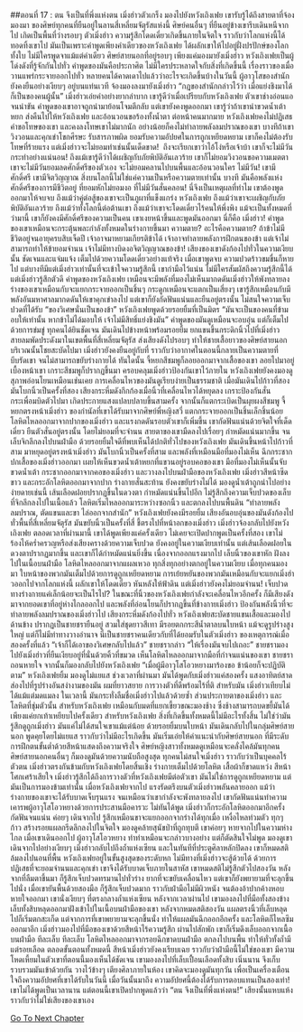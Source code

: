 ##ตอนที่ 17 : ตน จึงเป็นที่พึ่งแห่งตน
เมิ่งฮ่าวตัวเกร็ง มองไปยังหวังเถิงเฟย เขารับรู้ได้ถึงสายตาที่จ้องมองมา ของศิษย์ทุกคนที่ยืนอยู่ในลานสี่เหลี่ยมจัตุรัสแห่งนี้ ศิษย์คนอื่นๆ ที่ยืนอยู่ข้างเขารีบเดินหนีจากไป เกิดเป็นพื้นที่ว่างรอบๆ ตัวเมิ่งฮ่าว
ความรู้สึกโดดเดี่ยวเกิดขึ้นภายในจิตใจ ราวกับว่าโลกแห่งนี้ได้ทอดทิ้งเขาไป มันเป็นเพราะคำพูดเพียงคำเดียวของหวังเถิงเฟย ได้ผลักเขาให้ไปอยู่ฝั่งปรปักษ์ของโลกทั้งใบ
ไม่มีใครพูดจาแม้แต่คำเดียว ศิษย์สายนอกที่อยู่รอบๆ เพียงแค่มองมายังเมิ่งฮ่าว หวังเถิงเฟยเป็นผู้โด่งดังที่รู้จักกันไปทั่ว คำพูดของมันคือประกาศิต
ไม่มีใครประหลาดใจกับสิ่งที่เกิดขึ้นนี้ เรื่องราวของเมื่อวานแพร่กระจายออกไปทั่ว หลายคนได้คาดเดาไปแล้วว่าอะไรจะเกิดขึ้นบ้างในวันนี้
ผู้อาวุโสของสำนักยังคงยืนอย่างเงียบๆ อยู่บนแท่นเวที จ้องมองลงมายังเมิ่งฮ่าว
“กฎของสำนักกล่าวไว้ว่า เมื่อแย่งชิงมาได้ ก็เป็นของคนผู้นั้น” เมิ่งฮ่าวเอ่ยคำอย่างยากลำบาก เขารู้ดีว่าเมื่อเปรียบกับหวังเถิงเฟย ตัวเขาช่างอ่อนแอจนน่าขัน คำพูดของเขาอาจถูกนำมาย้อนโจมตีกลับ แต่เขายังคงพูดออกมา
เขารู้ว่าถ้าเขานำขวดน้ำเต้าหยก ส่งคืนไปให้หวังเถิงเฟย และอ้อนวอนขอร้องทั้งน้ำตา ต่อหน้าคนมากมาย หวังเถิงเฟยคงไม่ปฏิเสธคำขอโทษของเขา และคงลงโทษเขาไม่มากนัก อย่างน้อยก็คงไม่ทำลายพลังลมปราณของเขา
บางทีถ้าเขาวิงวอนและคุกเข่าโขกศีรษะ รับสารภาพผิด ยอมรับความอัปยศในการถูกเหยียดหยาม เขาก็คงไม่ต้องรับโทษที่ร้ายแรง
แต่เมิ่งฮ่าวจะไม่ยอมทำเช่นนั้นเด็ดขาด!  ถึงจะเรียกเขาว่าไอ้โง่หรือเจ้าบ้า เขาก็จะไม่มีวันกระทำอย่างแน่นอน!
ถึงแม้เขารู้ดีว่าได้เผชิญกับภัยพิบัติอันเลวร้าย เขาก็ไม่ยอมวิงวอนขอความเมตตา เขาจะไม่มีวันยอมลดศักดิ์ศรีของตัวเอง จะไม่ยอมคลานไปบนพื้นและอ้อนวอนใคร ไม่มีวัน!
เขามีศักดิ์ศรี เขามีจิตวิญญาณ สิ่งบนโลกนี้ไม่ใช่แค่ความเป็นหรือความตายเท่านั้น บางที มันคือพลังแห่งศักดิ์ศรีของการมีชีวิตอยู่ ที่ยอมหักไม่ยอมงอ ที่ไม่มีวันสั่นคลอน!
นี่จึงเป็นเหตุผลที่ทำไม เขาต้องพูดออกมาให้จบจบ ถึงแม้ว่าคู่ต่อสู้ของเขาจะเป็นภูผาที่แข็งแกร่ง หวังเถิงเฟย ถึงแม้ว่าเขาจะเผชิญกับภัยพิบัติอันเลวร้าย ถึงแม้ว่าทั้งโลกนี้ต่อต้านเขา ถึงแม้ว่าเขาจะโดดเดี่ยวไร้คนให้พึ่งพิง แม้จะเป็นทั้งหมดที่ว่ามานี้ เขาก็ยังคงมีศักดิ์ศรีของความเป็นคน เขาเงยหน้าขึ้นและพูดมันออกมา
นี่ก็คือ เมิ่งฮ่าว!
คำพูดของเขาเหมือนจะกระตุ้นพละกำลังทั้งหมดในร่างกายขึ้นมา ความตาย? อะไรคือความตาย? ถ้าข้าไม่มีชีวิตอยู่จนอายุครบสิบเจ็ดปี เจ้าอาจมาหยามเกียรติข้าได้ เจ้าอาจทำลายพลังการฝึกตนของข้า แต่เจ้าไม่สามารถทำให้ข้ายอมจำนน เจ้าไม่มีทางบิดงอจิตวิญญาณของข้า!
เสียงของเขาดังก้องไปทั่วในความเงียบนั้น ชัดเจนและแจ่มแจ้ง เต็มไปด้วยความโดดเดี่ยวอย่างแท้จริง เมื่อเขาพูดจบ ความปวดร้าวขมขื่นก็หายไป แต่บางทีมีแต่เมิ่งฮ่าวเท่านั้นที่จะเข้าใจความรู้สึกนี้ เขากำมือไว้แน่น ไม่มีใครสัมผัสถึงความรู้สึกนี้ได้ แต่เมิ่งฮ่าวรู้สึกตัวดี คำพูดของหวังเถิงเฟย เหมือนจะมีพลังที่มองไม่เห็นมากดดันเมิ่งฮ่าวให้พังทลายลง
ร่างของเขาเหมือนกับจะแยกกระจายออกเป็นชิ้นๆ กระดูกเหมือนจะแตกเป็นเสี่ยงๆ เขารู้สึกเหมือนกับมีพลังอันมหาศาลมากดดันให้เขาคุกเข่าลงไป แต่เขาก็ยังกัดฟันแน่นและยืนอยู่ตรงนั้น ไม่สนใจความเจ็บปวดที่ได้รับ
“ของวิเศษนั่นเป็นของข้า” หวังเถิงเฟยพูดด้วยรอยยิ้มที่เป็นมิตร “มันจะเป็นของคนที่ข้ามอบให้เท่านั้น หากข้าไม่ได้มอบให้ เจ้าไม่มีสิทธิ์แย่งชิงมัน” คำพูดของมันดูเหมือนจะอบอุ่น แต่ก็เต็มไปด้วยการข่มขู่ ทุกคนได้ยินชัดเจน มันเดินไปข้างหน้าพร้อมรอยยิ้ม ยกแขนขึ้นกระดิกนิ้วไปที่เมิ่งฮ่าว
สายลมพัดประดังมาในเขตพื้นที่สี่เหลี่ยมจัตุรัส ส่งเสียงดังไปรอบๆ ทำให้ชายเสื้อยาวของศิษย์สายนอกบริเวณนั้นโชยสะบัดไปมา เมิ่งฮ่าวยังคงยืนอยู่กับที่ ราวกับว่าอากาศในตอนนี้กลายเป็นความตายที่บีบรัดเขา จนไม่สามารถขยับร่างกายได้ ทันใดนั้น จี้หยกสีชมพูก็ลอยออกมาจากเสื้อของเขา ลอยไปมาอยู่เบื้องหน้าเขา เกราะสีชมพูก็ปรากฏขึ้นมา ครอบคลุมเมิ่งฮ่าวป้องกันเขาไว้ภายใน
หวังเถิงเฟยยังคงมองดูสุภาพอ่อนโยนเหมือนเช่นเคย การเคลื่อนไหวของมันดูเรียบง่ายเป็นธรรมชาติ เมื่อมันเดินไปก้าวที่สอง มันโบกนิ้วเป็นครั้งที่สอง
เสียงกระหึ่มดังกึกก้องเมื่อนิ้วที่เคลื่อนไหวได้หยุดลง เกราะป้องกันสั่นกระเพื่อมบิดตัวไปมา เกิดประกายแสงแปลบปลาบขึ้นสามครั้ง จากนั้นก็แตกระเบิดเป็นผุยผงสีชมพู จี้หยกตรงหน้าเมิ่งฮ่าว ของกำนัลที่เขาได้รับมาจากศิษย์พี่หญิงสวี่ แตกกระจายออกเป็นชิ้นเล็กชิ้นน้อย โลหิตไหลออกมาจากปากของเมิ่งฮ่าว และแรงกดดันรอบตัวเขาก็เพิ่มขึ้น เขากัดฟันแน่นด้วยจิตใจที่เด็ดเดี่ยว ยืนตัวสั่นอยู่ตรงนั้น โดยไม่ยอมที่จะจำนน
สายตาของเขามืดลงไปเรื่อยๆ กำหมัดแน่นมากขึ้น จนเล็บจิกลึกลงไปบนฝ่ามือ
ด้วยรอยยิ้มใจดีที่พบเห็นได้ปกติทั่วไปของหวังเถิงเฟย มันเดินขึ้นหน้าไปก้าวที่สาม มาหยุดอยู่ตรงหน้าเมิ่งฮ่าว มันโบกนิ้วเป็นครั้งที่สาม และพลังที่เหมือนมือที่มองไม่เห็น ฉีกกระชากปกเสื้อของเมิ่งฮ่าวออกมา เผยให้เห็นขวดน้ำเต้าหยกที่แขวนอยู่รอบคอของเขา มือที่มองไม่เห็นนั้นจับขวดน้ำเต้า กระชากออกมาจากคอของเมิ่งฮ่าว และวางลงไปบนฝ่ามือของหวังเถิงเฟย
เมิ่งฮ่าวสีหน้าซีดขาว และกระอักโลหิตออกมาจากปาก ร่างกายสั่นสะท้าน ยังคงขยับร่างไม่ได้ มองดูน้ำเต้าถูกนำไปอย่างง่ายดายเช่นนี้ เส้นเลือดฝอยปรากฏขึ้นในดวงตา กำหมัดแน่นขึ้นไปอีก ไม่รู้สึกถึงความเจ็บปวดของเล็บที่จิกลึกลงไปในเนื้อแล้ว โลหิตเริ่มไหลออกมาระหว่างซอกนิ้ว และตกลงไปบนพื้นดิน
“ทำลายพลังลมปราณ, ตัดแขนและขา ไล่ออกจากสำนัก” หวังเถิงเฟยยังคงมีรอยยิ้ม เสียงอันอบอุ่นของมันดังก้องไปทั่วพื้นที่สี่เหลี่ยมจัตุรัส มันขยับนิ้วเป็นครั้งที่สี่ ชี้ตรงไปที่หน้าอกของเมิ่งฮ่าว
เมิ่งฮ่าวจ้องกลับไปยังหวังเถิงเฟย ตลอดเวลาที่ผ่านมานี้ เขาได้พูดเพียงแค่ครั้งเดียว ไม่เคยจะเปิดปากพูดเป็นครั้งที่สอง เขาไม่ร้องไห้คร่ำครวญหรือส่งเสียงครางด้วยความเจ็บปวด ยังคงอยู่ในความเงียบเท่านั้น แต่เส้นเลือดฝอยในดวงตาปรากฏมากขึ้น และเขาก็ได้กำหมัดแน่นยิ่งขึ้น เนื่องจากออกแรงมากไป เล็บนิ้วของเขาหัก ฝังลงไปในเนื้อบนฝ่ามือ โลหิตไหลออกมาจากแผลเหวอ
ทุกสิ่งทุกอย่างตกอยู่ในความเงียบ เมื่อทุกคนมองมา ใบหน้าของพวกมันเต็มไปด้วยการดูถูกเหยียดหยาม การเย้ยหยันของพวกมันเหมือนกับจะแยกเมิ่งฮ่าวออกไปจากโลกแห่งนี้ ผลักเขาให้โดดเดี่ยว หันหลังให้ฟ้าดิน
แต่เมิ่งฮ่าวยังคงไม่ยอมจำนน! เจ็บปวดทางร่างกายแค่เล็กน้อยจะเป็นไรไป?
ในขณะที่นิ้วของหวังเถิงเฟยกำลังจะเคลื่อนไหวอีกครั้ง ก็มีเสียงดังมาจากยอดเขาที่อยู่ห่างไกลออกไป และพลังที่อ่อนโยนก็ปรากฏขึ้นที่ข้างกายเมิ่งฮ่าว ป้องกันพลังนิ้วที่จะทำลายพลังลมปราณของเมิ่งฮ่าวไป
เสียงกระหึ่มดังก้องไปทั่ว หวังเถิงเฟยสะบัดชายแขนเสื้อและมองไปด้านข้าง ปรากฏเป็นชายชรายืนอยู่ สวมใส่ชุดยาวสีเทา มีรอยตกกระสีน้ำตาลบนใบหน้า แม้จะดูรูปร่างสูงใหญ่ แต่ก็ไม่มีท่าทางวางอำนาจ นี่เป็นชายชราคนเดียวกับที่ได้ยอมรับในตัวเมิ่งฮ่าว ของเหตุการณ์เมื่อสองครั้งที่แล้ว
“เจ้าก็ได้เอาของวิเศษกลับไปแล้ว” ชายชรากล่าว “ให้เรื่องมันจบไปเถอะ”
ชายชรามองไปยังเมิ่งฮ่าวที่ยืนเงียบอยู่ที่นั่นด้วยคิ้วที่ขมวด เห็นโลหิตไหลออกมาจากมือที่กำจนแน่นของเขา ชายชราถอนหายใจ จากนั้นก็มองกลับไปยังหวังเถิงเฟย
“เมื่อผู้มีอาวุโสโอวหยางมาร้องขอ ข้าน้อยก็จะปฏิบัติตาม” หวังเถิงเฟยยิ้ม มองดูไม่แยแส ช่วงเวลาที่ผ่านมา มันได้พูดกับเมิ่งฮ่าวแค่สองครั้ง แสงอาทิตย์สาดส่องไปที่รูปร่างอันสง่างามของมัน ผมที่ยาวสยาย การวางตัวที่ดีพร้อมไร้ที่ติ สำหรับมัน เมิ่งฮ่าวเทียบไม่ได้แม้แต่มดแมลง ในเวลานี้ มันกระทั่งลืมชื่อเมิ่งฮ่าวไปแล้วด้วยซ้ำ
ส่วนประกายตาของเมิ่งฮ่าว และโลหิตที่ชุ่มตัวนั้น สำหรับหวังเถิงเฟย เหมือนกับมดที่แยกเขี้ยวขณะมองช้าง ซึ่งช้างสามารถบดขยี้มันได้เพียงแค่ยกเท้าเหยียบไปครั้งเดียว
สำหรับหวังเถิงเฟย สิ่งที่เกิดขึ้นทั้งหมดนี้ไม่มีอะไรทั้งสิ้น ไม่ใช่ว่ามันรู้สึกดูถูกเมิ่งฮ่าว มันแค่ไม่ได้สนใจเขาแม้แต่น้อย ด้วยรอยยิ้มบนใบหน้า มันเดินกลับไปในกลุ่มศิษย์สายนอก พูดคุยโดยไม่แยแส ราวกับว่าไม่มีอะไรเกิดขึ้น มันเริ่มเอ่ยให้คำแนะนำกับศิษย์สายนอก ที่มีระดับการฝึกตนขั้นต่ำด้วยสีหน้าแสดงถึงความจริงใจ
ศิษย์หญิงสาวทั้งหมดดูเหมือนจะคลั่งไคล้มันทุกคน ศิษย์สายนอกคนอื่นๆ ก็มองดูมันด้วยความนับถือสูงสุด ทุกคนไม่สนใจเมิ่งฮ่าว ราวกับว่าเป็นบุคคลไร้ตัวตน
เมิ่งฮ่าวตรงกันข้ามกับหวังเถิงเฟยโดยสิ้นเชิง ร่างกายเต็มไปด้วยโลหิต เสื้อผ้าก็ขาดแหว่ง สีหน้าโศกเศร้าเสียใจ
เมิ่งฮ่าวรู้สึกได้ถึงการวางตัวที่หวังเถิงเฟยมีต่อตัวเขา มันไม่ใช่การดูถูกเหยียดหยาม แต่มันเป็นการมองข้ามเท่านั้น เมื่อหวังเถิงเฟยจากไป แรงรัดตรึงบนตัวเมิ่งฮ่าวพลันคลายออก แม้ว่าร่างกายของเขาจะได้รับบาดเจ็บรุนแรง จนเหมือนว่าเขากำลังจะพังทลายลงไป เขากัดฟันแน่นทำความเคารพผู้อาวุโสโอวหยางด้วยการประสานมือคารวะ
ไม่ทันได้พูด เมิ่งฮ่าวก็กระอักโลหิตออกมาอีกครั้ง กัดฟันจนแน่น ค่อยๆ เดินจากไป รู้สึกเหมือนขาจะแยกออกจากร่างได้ทุกเมื่อ เหงื่อไหลท่วมตัว ทุกๆ ก้าว สร้างรอยแผลกรีดลึกลงไปในจิตใจ มองดูคล้ายสุนัขป่าที่ถูกทุบตี เขาค่อยๆ หายจากไปในความห่างไกล
เมื่อเขาเดินออกไป ผู้อาวุโสโอวหยาง ทำท่าเหมือนจะกล่าวบางอย่าง แต่ก็ตัดสินใจไม่พูด มองดูเขาเดินจากไปอย่างเงียบๆ
เมิ่งฮ่าวกลับไปถึงถ้ำแห่งเซียน และในทันทีที่ประตูศิลาหลักปิดลง เขาก็หมดสติล้มลงไปนอนที่พื้น หวังเถิงเฟยอยู่ในขั้นสูงสุดของระดับหก ไม่มีทางที่เมิ่งฮ่าวจะสู้ด้วยได้ ด้วยการปฏิเสธที่จะยอมจำนนและคุกเข่า เขาจึงได้รับบาดเจ็บภายในสาหัส
เขาหมดสติไม่รู้สึกตัวไปสองวัน หลังจากที่ลืมตาขึ้นมา ก็รู้สึกเจ็บปวดทรมานไปทั่วร่าง ยากที่จะขยับเคลื่อนไหว แต่เขาก็ยังพยายามที่จะลุกขึ้นไปนั่ง เมื่อเขายันพื้นด้วยสองมือ ก็รู้สึกเจ็บปวดมาก ราวกับฝ่ามือไม่มีผิวหนัง จนต้องอ้าปากค้างหอบหายใจออกมา เขานั่งเงียบๆ ที่ตรงกลางถ้ำแห่งเซียน
หลังจากเวลาผ่านไป เขามองลงไปที่มือทั้งสองข้าง เล็บทั้งสิบหลุดออกมาฝังเข้าไปในเนื้อบนฝ่ามือของเขา หลังจากหมดสติสองวัน แผลตรงนิ้วที่เล็บหลุดไปก็เริ่มตกสะเก็ด แต่จากการที่เขาพยายามจะลุกขึ้นนั่ง ทำให้แผลมันฉีกออกอีกครั้ง และโลหิตก็ไหลซึมออกมาอีก
เมิ่งฮ่าวมองไปที่มือของเขาด้วยสีหน้าไร้ความรู้สึก ผ่านไปสักพัก เขาก็เริ่มดึงเล็บออกจากเนื้อบนฝ่ามือ ทีละเล็บ ทีละเล็บ โลหิตไหลออกมาจากรอยฉีกขาดบนฝ่ามือ ตกลงไปบนพื้น ทำให้ทั่วทั้งถ้ำมีแต่รอยเลือด
ตลอดขั้นตอนทั้งหมดนี้ สีหน้าเมิ่งฮ่าวยังคงเรียบเฉย ราวกับว่าฝ่ามือนี้ไม่ใช่ของเขา มีความโหดเหี้ยมในตัวเขาที่ตอนนี้มองเห็นได้ชัดเจน
เขามองลงไปที่เล็บเปื้อนเลือดทั้งสิบ เนิ่นนาน จึงเก็บรวบรวมมันเข้าด้วยกัน วางไว้ข้างๆ เตียงศิลาภายในห้อง เขาคิดจะมองดูมันทุกวัน เพื่อเป็นเครื่องเตือนใจถึงความอัปยศที่เขาได้รับในวันนี้
เมื่อวันนั้นมาถึง ความอัปยศนี้ต้องได้รับการตอบแทนเป็นสองเท่า!
เขาไม่ได้พูดเป็นเวลานาน แต่ตอนนี้เขาเปิดปากพูดแล้วว่า “ตน จึงเป็นที่พึ่งแห่งตน!” เสียงนั้นแหบแห้งราวกับว่าไม่ใช่เสียงของเขาเอง


[Go To Next Chapter]( ./18.md)